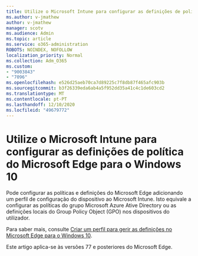 ```yaml
---
title: Utilize o Microsoft Intune para configurar as definições de política do Microsoft Edge para o Windows 10
ms.author: v-jmathew
author: v-jmathew
manager: scotv
ms.audience: Admin
ms.topic: article
ms.service: o365-administration
ROBOTS: NOINDEX, NOFOLLOW
localization_priority: Normal
ms.collection: Adm_O365
ms.custom:
- "9003843"
- "7096"
ms.openlocfilehash: e526d25aeb70ca7d89225c7f8db87f465afc903b
ms.sourcegitcommit: b3f26339eda6ab4a5f952dd35a41c4c1de603cd2
ms.translationtype: MT
ms.contentlocale: pt-PT
ms.lasthandoff: 12/10/2020
ms.locfileid: "49679772"
---
```

# <a name="use-microsoft-intune-to-configure-microsoft-edge-policy-settings-for-windows-10"></a>Utilize o Microsoft Intune para configurar as definições de política do Microsoft Edge para o Windows 10

Pode configurar as políticas e definições do Microsoft Edge adicionando um perfil de configuração do dispositivo ao Microsoft Intune. Isto equivale a configurar as políticas do grupo Microsoft Azure Ative Directory ou as definições locais do Group Policy Object (GPO) nos dispositivos do utilizador.

Para saber mais, consulte [Criar um perfil para gerir as definições no Microsoft Edge para o Windows 10](https://go.microsoft.com/fwlink/?linkid=2133700).

Este artigo aplica-se às versões 77 e posteriores do Microsoft Edge.
